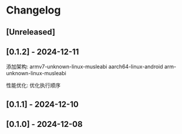 # Changelog

## [Unreleased]

## [0.1.2] - 2024-12-11

添加架构:
armv7-unknown-linux-musleabi
aarch64-linux-android 
arm-unknown-linux-musleabi

性能优化:
优化执行顺序


## [0.1.1] - 2024-12-10

## [0.1.0] - 2024-12-08


